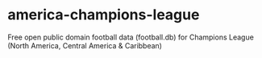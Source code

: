 america-champions-league
========================

Free open public domain football data (football.db) for Champions League (North America, Central America &amp; Caribbean)
